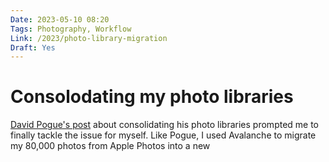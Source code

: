 ```yaml
---
Date: 2023-05-10 08:20
Tags: Photography, Workflow
Link: /2023/photo-library-migration
Draft: Yes
---
```


# Consolodating my photo libraries

[David Pogue's post](https://www.facebook.com/ThePogueman/posts/10167601948350164) about consolidating his photo libraries prompted me to finally tackle the issue for myself. Like Pogue, I used Avalanche to migrate my 80,000 photos from Apple Photos into a new 
